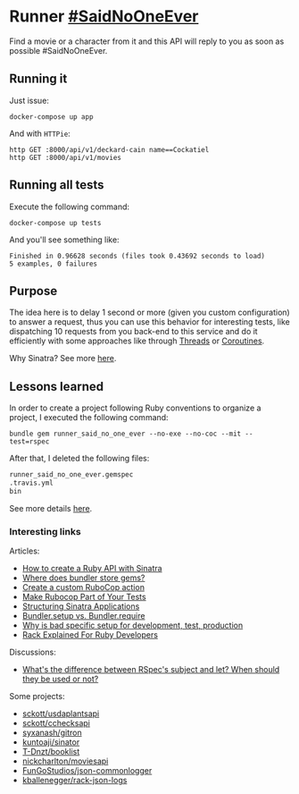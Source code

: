 # Runner [#SaidNoOneEver](https://twitter.com/hashtag/SaidNoOneEver?src=hashtag_click)

Find a movie or a character from it and this API will reply to you as soon as possible #SaidNoOneEver.

## Running it

Just issue:

    docker-compose up app

And with `HTTPie`:

    http GET :8000/api/v1/deckard-cain name==Cockatiel
    http GET :8000/api/v1/movies

## Running all tests

Execute the following command:

    docker-compose up tests

And you'll see something like:

```
Finished in 0.96628 seconds (files took 0.43692 seconds to load)
5 examples, 0 failures
```

## Purpose

The idea here is to delay 1 second or more (given you custom configuration) to answer a request, thus you can use this behavior for interesting tests, like dispatching 10 requests from you back-end to this service and do it efficiently with some approaches like through [Threads](https://en.wikipedia.org/wiki/Thread_(computing)#Thread_and_fiber_issues) or [Coroutines](https://en.wikipedia.org/wiki/Coroutine).

Why Sinatra? See more [here](https://www.ruby-toolbox.com/categories/web_app_frameworks). 

## Lessons learned

In order to create a project following Ruby conventions to organize a project, I executed the following command:

    bundle gem runner_said_no_one_ever --no-exe --no-coc --mit --test=rspec

After that, I deleted the following files:

```txt
runner_said_no_one_ever.gemspec
.travis.yml
bin
```

See more details [here](https://bundler.io/guides/creating_gem.html).

### Interesting links

Articles:

- [How to create a Ruby API with Sinatra](https://x-team.com/blog/how-to-create-a-ruby-api-with-sinatra/)
- [Where does bundler store gems?](https://stackoverflow.com/a/32638896/3899136)
- [Create a custom RuboCop action](https://www.jetbrains.com/help/ruby/rubocop.html#rubocop_external_tool)
- [Make Rubocop Part of Your Tests](https://blog.trueheart78.com/ruby/2016/09/18/make-rubocop-part-of-your-tests.html)
- [Structuring Sinatra Applications](https://nickcharlton.net/posts/structuring-sinatra-applications.html)
- [Bundler.setup vs. Bundler.require](https://anti-pattern.com/bundler-setup-vs-bundler-require)
- [Why is bad specific setup for development, test, production](https://12factor.net/config)
- [Rack Explained For Ruby Developers](https://www.rubyguides.com/2018/09/rack-middleware/)

Discussions:

- [What's the difference between RSpec's subject and let? When should they be used or not?](https://stackoverflow.com/a/38459039/3899136)

Some projects:

- [sckott/usdaplantsapi](https://github.com/sckott/usdaplantsapi)
- [sckott/cchecksapi](https://github.com/sckott/cchecksapi)
- [syxanash/gitron](https://github.com/syxanash/gitron)
- [kuntoaji/sinator](https://github.com/kuntoaji/sinator)
- [T-Dnzt/booklist](https://github.com/T-Dnzt/booklist)
- [nickcharlton/moviesapi](https://github.com/nickcharlton/moviesapi)
- [FunGoStudios/json-commonlogger](https://github.com/FunGoStudios/json-commonlogger)
- [kballenegger/rack-json-logs](https://github.com/kballenegger/rack-json-logs)
